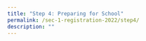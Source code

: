 ```yaml
---
title: "Step 4: Preparing for School"
permalink: /sec-1-registration-2022/step4/
description: ""
---
```

